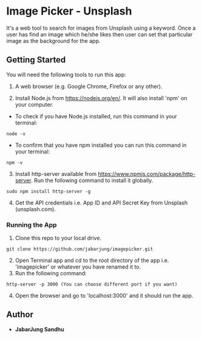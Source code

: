 # Image Picker - Unsplash

It's a web tool to search for images from Unsplash using a keyword. Once a user
has find an image which he/she likes then user can set that particular image as
the background for the app.

## Getting Started

You will need the following tools to run this app:

1. A web browser (e.g. Google Chrome, Firefox or any other).

2. Install Node.js from https://nodejs.org/en/. It will also install 'npm' on
   your computer.

* To check if you have Node.js installed, run this command in your terminal:

```
node -v
```

* To confirm that you have npm installed you can run this command in your
  terminal:

```
npm -v
```

3. Install http-server available from https://www.npmjs.com/package/http-server.
   Run the following command to install it globally.

```
sudo npm install http-server -g
```

4. Get the API credentials i.e. App ID and API Secret Key from Unsplash
   (unsplash.com).

### Running the App

1. Clone this repo to your local drive.

```
git clone https://github.com/jabarjung/imagepicker.git
```

2. Open Terminal app and cd to the root directory of the app i.e. 'imagepicker'
   or whatever you have renamed it to.
3. Run the following command:

```
http-server -p 3000 (You can choose different port if you want)
```

4. Open the browser and go to 'localhost:3000' and it should run the app.

## Author

* **JabarJung Sandhu**
